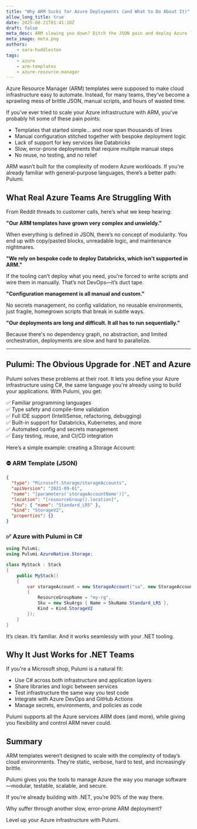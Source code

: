 ```yaml
---
title: "Why ARM Sucks for Azure Deployments (and What to Do About It)"
allow_long_title: true
date: 2025-08-21T01:41:10Z
draft: false
meta_desc: ARM slowing you down? Ditch the JSON pain and deploy Azure like a pro with Pulumi + C#. Faster, cleaner, and actually developer-friendly.
meta_image: meta.png
authors:
    - sara-huddleston
tags:
    - azure
    - arm-templates
    - azure-resource-manager
---
```


Azure Resource Manager (ARM) templates were supposed to make cloud infrastructure easy to automate. Instead, for many teams, they’ve become a sprawling mess of brittle JSON, manual scripts, and hours of wasted time.

If you’ve ever tried to scale your Azure infrastructure with ARM, you’ve probably hit some of these pain points:

- Templates that started simple… and now span thousands of lines  
- Manual configuration stitched together with bespoke deployment logic  
- Lack of support for key services like Databricks  
- Slow, error-prone deployments that require multiple manual steps  
- No reuse, no testing, and no relief

ARM wasn’t built for the complexity of modern Azure workloads. If you're already familiar with general-purpose languages, there’s a better path: Pulumi.

<!--more-->

## What Real Azure Teams Are Struggling With

From Reddit threads to customer calls, here’s what we keep hearing:

**"Our ARM templates have grown very complex and unwieldy."**

When everything is defined in JSON, there’s no concept of modularity. You end up with copy/pasted blocks, unreadable logic, and maintenance nightmares.

**"We rely on bespoke code to deploy Databricks, which isn't supported in ARM."**

If the tooling can’t deploy what you need, you're forced to write scripts and wire them in manually. That’s not DevOps—it’s duct tape.

**"Configuration management is all manual and custom."**

No secrets management, no config validation, no reusable environments, just fragile, homegrown scripts that break in subtle ways.

**"Our deployments are long and difficult. It all has to run sequentially."**

Because there's no dependency graph, no abstraction, and limited orchestration, deployments are slow and hard to parallelize.

---

## Pulumi: The Obvious Upgrade for .NET and Azure

Pulumi solves these problems at their root. It lets you define your Azure infrastructure using C#, the same language you're already using to build your applications. With Pulumi, you get:

✅ Familiar programming languages  
✅ Type safety and compile-time validation  
✅ Full IDE support (IntelliSense, refactoring, debugging)  
✅ Built-in support for Databricks, Kubernetes, and more  
✅ Automated config and secrets management  
✅ Easy testing, reuse, and CI/CD integration

Here’s a simple example: creating a Storage Account:

### ⛔ ARM Template (JSON)

```json
{
  "type": "Microsoft.Storage/storageAccounts",
  "apiVersion": "2021-09-01",
  "name": "[parameters('storageAccountName')]",
  "location": "[resourceGroup().location]",
  "sku": { "name": "Standard_LRS" },
  "kind": "StorageV2",
  "properties": {}
}
```

### ✅ Azure with Pulumi in C#

```csharp
using Pulumi;
using Pulumi.AzureNative.Storage;

class MyStack : Stack
{
    public MyStack()
    {
        var storageAccount = new StorageAccount("sa", new StorageAccountArgs
        {
            ResourceGroupName = "my-rg",
            Sku = new SkuArgs { Name = SkuName.Standard_LRS },
            Kind = Kind.StorageV2
        });
    }
}
```

It’s clean. It’s familiar. And it works seamlessly with your .NET tooling.

## Why It Just Works for .NET Teams

If you're a Microsoft shop, Pulumi is a natural fit:

- Use C# across both infrastructure and application layers
- Share libraries and logic between services
- Test infrastructure the same way you test code
- Integrate with Azure DevOps and GitHub Actions
- Manage secrets, environments, and policies as code

Pulumi supports all the Azure services ARM does (and more), while giving you flexibility and control ARM never could.

## Summary
ARM templates weren’t designed to scale with the complexity of today’s cloud environments. They’re static, verbose, hard to test, and increasingly brittle.

Pulumi gives you the tools to manage Azure the way you manage software—modular, testable, scalable, and secure.

If you’re already building with .NET, you’re 90% of the way there.

Why suffer through another slow, error-prone ARM deployment?

Level up your Azure infrastructure with Pulumi.
